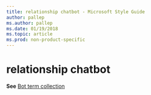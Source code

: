 ```yaml
---
title: relationship chatbot - Microsoft Style Guide
author: pallep
ms.author: pallep
ms.date: 01/19/2018
ms.topic: article
ms.prod: non-product-specific
---
```


# relationship chatbot

**See** [Bot term collection](/style-guide/a-z-word-list-term-collections/term-collections/bot-terms)
